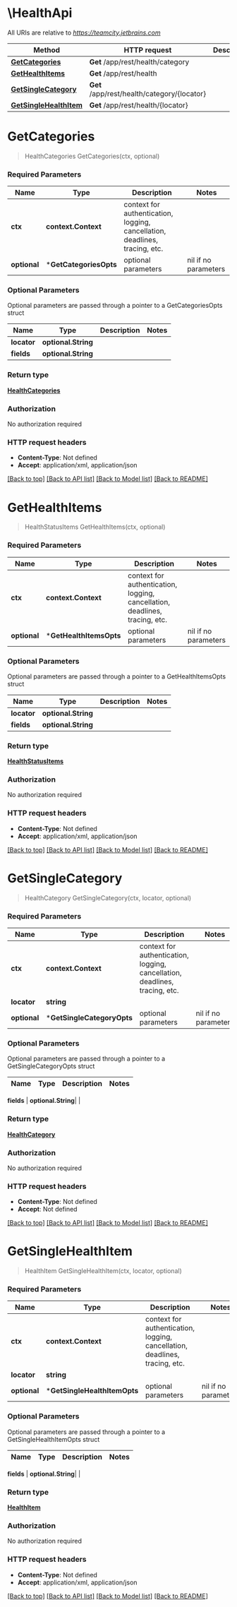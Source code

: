 # \HealthApi

All URIs are relative to *https://teamcity.jetbrains.com*

Method | HTTP request | Description
------------- | ------------- | -------------
[**GetCategories**](HealthApi.md#GetCategories) | **Get** /app/rest/health/category | 
[**GetHealthItems**](HealthApi.md#GetHealthItems) | **Get** /app/rest/health | 
[**GetSingleCategory**](HealthApi.md#GetSingleCategory) | **Get** /app/rest/health/category/{locator} | 
[**GetSingleHealthItem**](HealthApi.md#GetSingleHealthItem) | **Get** /app/rest/health/{locator} | 


# **GetCategories**
> HealthCategories GetCategories(ctx, optional)


### Required Parameters

Name | Type | Description  | Notes
------------- | ------------- | ------------- | -------------
 **ctx** | **context.Context** | context for authentication, logging, cancellation, deadlines, tracing, etc.
 **optional** | ***GetCategoriesOpts** | optional parameters | nil if no parameters

### Optional Parameters
Optional parameters are passed through a pointer to a GetCategoriesOpts struct

Name | Type | Description  | Notes
------------- | ------------- | ------------- | -------------
 **locator** | **optional.String**|  | 
 **fields** | **optional.String**|  | 

### Return type

[**HealthCategories**](healthCategories.md)

### Authorization

No authorization required

### HTTP request headers

 - **Content-Type**: Not defined
 - **Accept**: application/xml, application/json

[[Back to top]](#) [[Back to API list]](../README.md#documentation-for-api-endpoints) [[Back to Model list]](../README.md#documentation-for-models) [[Back to README]](../README.md)

# **GetHealthItems**
> HealthStatusItems GetHealthItems(ctx, optional)


### Required Parameters

Name | Type | Description  | Notes
------------- | ------------- | ------------- | -------------
 **ctx** | **context.Context** | context for authentication, logging, cancellation, deadlines, tracing, etc.
 **optional** | ***GetHealthItemsOpts** | optional parameters | nil if no parameters

### Optional Parameters
Optional parameters are passed through a pointer to a GetHealthItemsOpts struct

Name | Type | Description  | Notes
------------- | ------------- | ------------- | -------------
 **locator** | **optional.String**|  | 
 **fields** | **optional.String**|  | 

### Return type

[**HealthStatusItems**](healthStatusItems.md)

### Authorization

No authorization required

### HTTP request headers

 - **Content-Type**: Not defined
 - **Accept**: application/xml, application/json

[[Back to top]](#) [[Back to API list]](../README.md#documentation-for-api-endpoints) [[Back to Model list]](../README.md#documentation-for-models) [[Back to README]](../README.md)

# **GetSingleCategory**
> HealthCategory GetSingleCategory(ctx, locator, optional)


### Required Parameters

Name | Type | Description  | Notes
------------- | ------------- | ------------- | -------------
 **ctx** | **context.Context** | context for authentication, logging, cancellation, deadlines, tracing, etc.
  **locator** | **string**|  | 
 **optional** | ***GetSingleCategoryOpts** | optional parameters | nil if no parameters

### Optional Parameters
Optional parameters are passed through a pointer to a GetSingleCategoryOpts struct

Name | Type | Description  | Notes
------------- | ------------- | ------------- | -------------

 **fields** | **optional.String**|  | 

### Return type

[**HealthCategory**](healthCategory.md)

### Authorization

No authorization required

### HTTP request headers

 - **Content-Type**: Not defined
 - **Accept**: Not defined

[[Back to top]](#) [[Back to API list]](../README.md#documentation-for-api-endpoints) [[Back to Model list]](../README.md#documentation-for-models) [[Back to README]](../README.md)

# **GetSingleHealthItem**
> HealthItem GetSingleHealthItem(ctx, locator, optional)


### Required Parameters

Name | Type | Description  | Notes
------------- | ------------- | ------------- | -------------
 **ctx** | **context.Context** | context for authentication, logging, cancellation, deadlines, tracing, etc.
  **locator** | **string**|  | 
 **optional** | ***GetSingleHealthItemOpts** | optional parameters | nil if no parameters

### Optional Parameters
Optional parameters are passed through a pointer to a GetSingleHealthItemOpts struct

Name | Type | Description  | Notes
------------- | ------------- | ------------- | -------------

 **fields** | **optional.String**|  | 

### Return type

[**HealthItem**](healthItem.md)

### Authorization

No authorization required

### HTTP request headers

 - **Content-Type**: Not defined
 - **Accept**: application/xml, application/json

[[Back to top]](#) [[Back to API list]](../README.md#documentation-for-api-endpoints) [[Back to Model list]](../README.md#documentation-for-models) [[Back to README]](../README.md)

